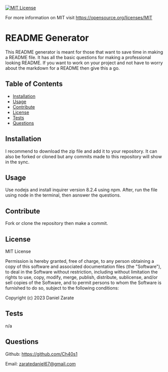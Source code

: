 
[![MIT License](https://img.shields.io/badge/License-MIT-blue.svg)](https://opensource.org/licenses/MIT)

For more information on MIT visit https://opensource.org/licenses/MIT

# README Generator
This README generator is meant for those that want to save time in making a README file. It has all the basic questions for making a professional looking README. If you want to work on your project and not have to worry about the markdown for a README then give this a go.
  
## Table of Contents
* [Installation](#installation)
* [Usage](#usage)
* [Contribute](#contribute)
* [License](#license)
* [Tests](#tests)
* [Questions](#questions)
  
## Installation
I recommend to download the zip file and add it to your repository. It can also be forked or cloned but any commits made to this repository will show in the sync.
  
## Usage
Use nodejs and install inquirer version 8.2.4 using npm. After, run the file using node in the terminal, then asnswer the questions.

## Contribute
Fork or clone the repository then make a commit.
  
## License

MIT License

Permission is hereby granted, free of charge, to any person obtaining a copy
of this software and associated documentation files (the "Software"), to deal
in the Software without restriction, including without limitation the rights
to use, copy, modify, merge, publish, distribute, sublicense, and/or sell
copies of the Software, and to permit persons to whom the Software is
furnished to do so, subject to the following conditions:

Copyright (c) 2023 Daniel Zarate
  
## Tests
n/a 

## Questions 
Github: https://github.com/Ch40s1

Email: zaratedaniel67@gmail.com